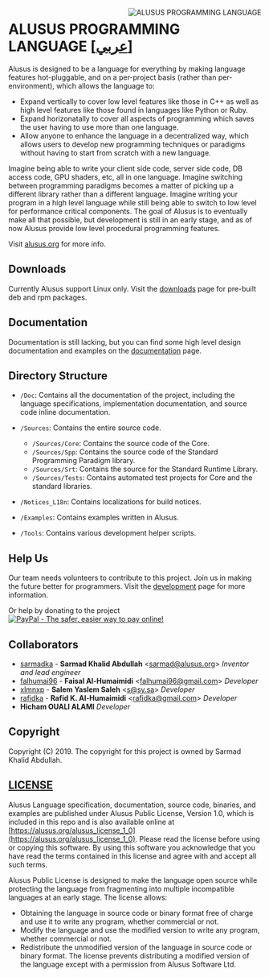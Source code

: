 <img
  alt="ALUSUS PROGRAMMING LANGUAGE"
  align="right"
  src="https://alusus.org/Resources/logo.en.gif"
/>

# ALUSUS PROGRAMMING LANGUAGE [[عربي]](readme.ar.md)

Alusus is designed to be a language for everything by making language features hot-pluggable, and on a per-project basis
 (rather than per-environment), which allows the language to:
* Expand vertically to cover low level features like those in C++ as well as high level features like those found in
languages like Python or Ruby.
* Expand horizonatally to cover all aspects of programming which saves the user having to use more than one language.
* Allow anyone to enhance the language in a decentralized way, which allows users to develop new programming techniques
or paradigms without having to start from scratch with a new language.

Imagine being able to write your client side code, server side code, DB access code, GPU shaders, etc, all in one
language. Imagine switching between programming paradigms becomes a matter of picking up a different library rather than
a different language. Imagine writing your program in a high level language while still being able to switch to low
level for performance critical components. The goal of Alusus is to eventually make all that possible, but development
is still in an early stage, and as of now Alusus provide low level procedural programming features.

Visit [alusus.org](https://alusus.org) for more info.

## Downloads

Currently Alusus support Linux only. Visit the [downloads](https://alusus.org/download) page for pre-built deb and rpm
packages.

## Documentation

Documentation is still lacking, but you can find some high level design documentation and examples on the
[documentation](https://alusus.org/documentation) page.

## Directory Structure

* `/Doc`: Contains all the documentation of the project, including the language specifications, implementation
  documentation, and source code inline documentation.

* `/Sources`: Contains the entire source code.
  - `/Sources/Core`: Contains the source code of the Core.
  - `/Sources/Spp`: Contains the source code of the Standard Programming Paradigm library.
  - `/Sources/Srt`: Contains the source for the Standard Runtime Library.
  - `/Sources/Tests`: Contains automated test projects for Core and the standard libraries.

* `/Notices_L18n`: Contains localizations for build notices.

* `/Examples`: Contains examples written in Alusus.

* `/Tools`: Contains various development helper scripts.

## Help Us

Our team needs volunteers to contribute to this project. Join us in making the future better for programmers. Visit the
[development](https://alusus.org/dev) page for more information.

Or help by donating to the project<br/>
[![PayPal - The safer, easier way to pay online!](https://www.paypalobjects.com/en_US/i/btn/btn_donateCC_LG.gif)](https://paypal.me/alusus)

## Collaborators

* [sarmadka](https://github.com/sarmadka) -
**Sarmad Khalid Abdullah** &lt;sarmad@alusus.org&gt; *Inventor and lead engineer*
* [falhumai96](https://github.com/falhumai96) -
**Faisal Al-Humaimidi** &lt;falhumai96@gmail.com&gt; *Developer*
* [xlmnxp](https://github.com/xlmnxp) -
**Salem Yaslem Saleh** &lt;s@sy.sa&gt; *Developer*
* [rafidka](https://github.com/rafidka) -
**Rafid K. Al-Humaimidi** &lt;rafidka@gmail.com&gt; *Developer*
* **Hicham OUALI ALAMI** *Developer*

## Copyright

Copyright (C) 2019.
The copyright for this project is owned by Sarmad Khalid Abdullah.

## [LICENSE](license.txt)

Alusus Language specification, documentation, source code, binaries, and examples are published under Alusus Public
License, Version 1.0, which is included in this repo and is also available online at
[https://alusus.org/alusus_license_1_0](https://alusus.org/alusus_license_1_0). Please read the license before using
or copying this software. By using this software you acknowledge that you have read the terms contained in this license
and agree with and accept all such terms.

Alusus Public License is designed to make the language open source while protecting the language from fragmenting into
multiple incompatible languages at an early stage. The license allows:
* Obtaining the language in source code or binary format free of charge and use it to write any program, whether
  commercial or not.
* Modify the language and use the modified version to write any program, whether commercial or not.
* Redistribute the unmodified version of the language in source code or binary format. The license prevents distributing
  a modified version of the language except with a permission from Alusus Software Ltd.
